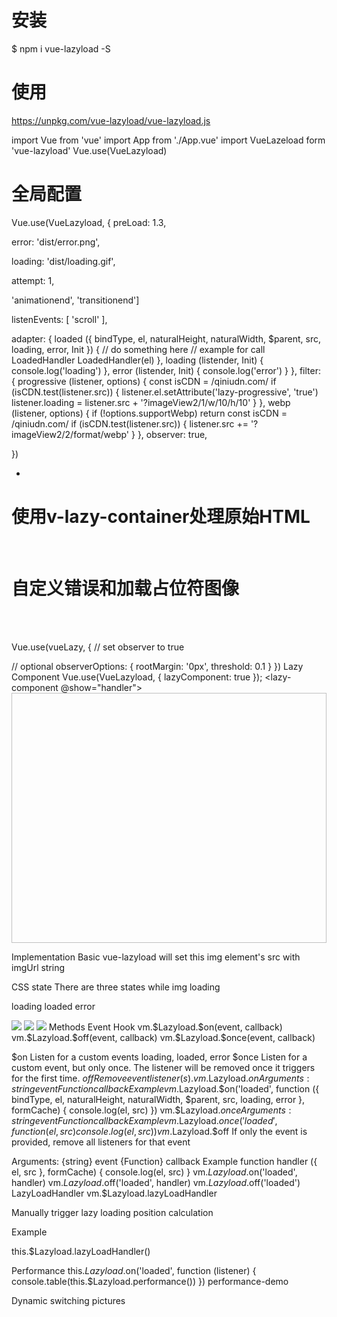 # 安装
$ npm i vue-lazyload -S
 
# 使用
https://unpkg.com/vue-lazyload/vue-lazyload.js
<!-- CDN  -->
import Vue from 'vue'
import App from './App.vue'
import VueLazeload form 'vue-lazyload'
Vue.use(VueLazyload)
<!-- es6 -->

# 全局配置
Vue.use(VueLazyload, {
  preLoad: 1.3,
  <!-- 预加载 -->
  error: 'dist/error.png',
  <!-- 错误显示 -->
  loading: 'dist/loading.gif',
  <!-- 加载显示 -->
  attempt: 1,
  <!-- 尝试 -->
  'animationend', 'transitionend']
  <!-- 动画 -->
  listenEvents: [ 'scroll' ],
  <!-- 监听器 -->

  adapter: {
      loaded ({ bindType, el, naturalHeight, naturalWidth, $parent, src, loading, error, Init }) {
          // do something here
          // example for call LoadedHandler
          LoadedHandler(el)
      },
      loading (listender, Init) {
          console.log('loading')
      },
      error (listender, Init) {
          console.log('error')
      }
  },
  filter: {
    progressive (listener, options) {
      const isCDN = /qiniudn.com/
      if (isCDN.test(listener.src)) {
          listener.el.setAttribute('lazy-progressive', 'true')
          listener.loading = listener.src + '?imageView2/1/w/10/h/10'
      }
  },
  webp (listener, options) {
    if (!options.supportWebp) return
    const isCDN = /qiniudn.com/
    if (isCDN.test(listener.src)) {
        listener.src += '?imageView2/2/format/webp'
    }
  },
  observer: true,
  
})

<ul>
  <li v-for="img in list">
    <img v-lazy="img.src" >
  </li>
</ul>


# 使用v-lazy-container处理原始HTML
<div v-lazy-container="{ selector: 'img' }">
  <img data-src="//domain.com/img1.jpg">
  <img data-src="//domain.com/img2.jpg">
  <img data-src="//domain.com/img3.jpg">  
</div>

# 自定义错误和加载占位符图像
<div v-lazy-container="{ selector: 'img', error: 'xxx.jpg', loading: 'xxx.jpg' }">
  <img data-src="//domain.com/img1.jpg">
  <img data-src="//domain.com/img2.jpg">
  <img data-src="//domain.com/img3.jpg">  
</div>
<div v-lazy-container="{ selector: 'img' }">
  <img data-src="//domain.com/img1.jpg" data-error="xxx.jpg">
  <img data-src="//domain.com/img2.jpg" data-loading="xxx.jpg">
  <img data-src="//domain.com/img3.jpg">  
</div>






Vue.use(vueLazy, {
  // set observer to true
  
 
  // optional
  observerOptions: {
    rootMargin: '0px',
    threshold: 0.1
  }
})
Lazy Component
Vue.use(VueLazyload, {
  lazyComponent: true
});
<lazy-component @show="handler">
  <img class="mini-cover" :src="img.src" width="100%" height="400">
</lazy-component>
 
<script>
  {
    ...
    methods: {
      handler (component) {
        console.log('this component is showing')
      }
    }
 
  }
</script> 
Implementation
Basic
vue-lazyload will set this img element's src with imgUrl string

<script>
export default {
  data () {
    return {
      imgObj: {
        src: 'http://xx.com/logo.png',
        error: 'http://xx.com/error.png',
        loading: 'http://xx.com/loading-spin.svg'
      },
      imgUrl: 'http://xx.com/logo.png' // String
    }
  }
}
</script> 
 
<template>
  <div ref="container">
     <img v-lazy="imgUrl"/>
     <div v-lazy:background-image="imgUrl"></div>
 
     <!-- with customer error and loading -->
     <img v-lazy="imgObj"/>
     <div v-lazy:background-image="imgObj"></div>
 
     <!-- Customer scrollable element -->
     <img v-lazy.container ="imgUrl"/>
     <div v-lazy:background-image.container="img"></div>
 
    <!-- srcset -->
    <img v-lazy="'img.400px.jpg'" data-srcset="img.400px.jpg 400w, img.800px.jpg 800w, img.1200px.jpg 1200w">
    <img v-lazy="imgUrl" :data-srcset="imgUrl' + '?size=400 400w, ' + imgUrl + ' ?size=800 800w, ' + imgUrl +'/1200.jpg 1200w'" />
  </div>
</template>
CSS state
There are three states while img loading

loading loaded error

<img src="imgUrl" lazy="loading">
<img src="imgUrl" lazy="loaded">
<img src="imgUrl" lazy="error">
<style>
  img[lazy=loading] {
    /*your style here*/
  }
  img[lazy=error] {
    /*your style here*/
  }
  img[lazy=loaded] {
    /*your style here*/
  }
  /*
  or background-image
  */
  .yourclass[lazy=loading] {
    /*your style here*/
  }
  .yourclass[lazy=error] {
    /*your style here*/
  }
  .yourclass[lazy=loaded] {
    /*your style here*/
  }
</style> 
Methods
Event Hook
vm.$Lazyload.$on(event, callback) vm.$Lazyload.$off(event, callback) vm.$Lazyload.$once(event, callback)

$on Listen for a custom events loading, loaded, error
$once Listen for a custom event, but only once. The listener will be removed once it triggers for the first time.
$off Remove event listener(s).
vm.$Lazyload.$on
Arguments:
{string} event
{Function} callback
Example
vm.$Lazyload.$on('loaded', function ({ bindType, el, naturalHeight, naturalWidth, $parent, src, loading, error }, formCache) {
  console.log(el, src)
})
vm.$Lazyload.$once
Arguments:
{string} event
{Function} callback
Example
vm.$Lazyload.$once('loaded', function ({ el, src }) {
  console.log(el, src)
})
vm.$Lazyload.$off
If only the event is provided, remove all listeners for that event

Arguments:
{string} event
{Function} callback
Example
function handler ({ el, src }, formCache) {
  console.log(el, src)
}
vm.$Lazyload.$on('loaded', handler)
vm.$Lazyload.$off('loaded', handler)
vm.$Lazyload.$off('loaded')
LazyLoadHandler
vm.$Lazyload.lazyLoadHandler

Manually trigger lazy loading position calculation

Example
 
this.$Lazyload.lazyLoadHandler()
 
Performance
this.$Lazyload.$on('loaded', function (listener) {
  console.table(this.$Lazyload.performance())
})
performance-demo

Dynamic switching pictures
 <img v-lazy="lazyImg" :key="lazyImg.src">